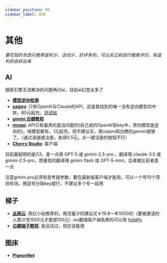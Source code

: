 ```yaml
---
sidebar_position: 99
sidebar_label: 其他
---
```

# 其他

*要花钱的东西只推荐返利少、活动少、好评多的，可以买之前自行搜索评价。有返利的会标出来*

## AI

搜索引擎无法解决的问题再问ai，目前ai幻觉太多了

- **[模型逆向检测](https://reverse-check.no-reverse-api.com/)**
- **[oaipro](https://api.oaipro.com/)**: 只有OpenAI与Claude的API，这是我找到的唯一没有逆向模型的中转，80元起充。[测试帖](https://www.ai2.moe/topic/32086-%E5%88%86%E4%BA%AB%E4%B8%80%E4%B8%AA%E6%A3%80%E6%B5%8Bai%E4%BB%A3%E7%90%86%E6%98%AF%E5%90%A6%E4%B8%BA%E9%80%86%E5%90%91%E7%9A%84%E5%B7%A5%E5%85%B7)
- **[gimini 白嫖教程](https://www.kungal.com/topic/2501)**
- **[mnapi](https://www.mnapi.com/register?aff=0MGr)**: API只有最贵的是没问题的(自己说的OpenAI官key中，贵的模型是逆向的)，啥模型都有，1元起充，但不建议买，用oaipro和白嫖的gemini就够了。（通过该链接注册，各得0.5元，点一键注册的按钮不行）
- **[Cherry Studio](https://www.cherry-ai.com/)**: 客户端

目前最聪明的是O3，差一点用 GPT-5 或 gimini-2.5-pro ，翻译用 claude-3.5 或 gimini-2.5-pro，质量低的翻译用 gimini flash 或 GPT-5-mini，后者都比前者差一点

注意gimini pro必须有思考链参数，要在最新版客户端才能用，可以一个号10个项目轮询，用逗号分隔key就行，不建议多个号一起用

## 梯子

- **[丛雨云](https://congyu.moe/auth/register?invite=215f2e4072)**: 真红小站推荐的，用流量少的建议买￥19.8一年100G的（要被邀请的人累计充1000元才能提100元）ios翻墙客户端免费的可以用 [hiddify](https://www.youtube.com/watch?v=qXJkOVJGc6Q)
- **[白嫖梯子教程](https://www.kungal.com/topic/1841)**: 我没试过，但应该能用


## 图床

- **[PigeonNet](https://up.inari.site/)**

